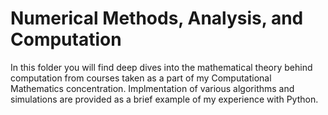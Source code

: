 # Numerical Methods, Analysis, and Computation

In this folder you will find deep dives into the mathematical theory behind computation from courses taken as a part of my Computational Mathematics concentration. Implmentation of various algorithms and simulations are provided as a brief example of my experience with Python.
